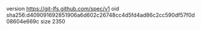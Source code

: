 version https://git-lfs.github.com/spec/v1
oid sha256:d409091692851906a6d602c26748cc4d5fd4ad86c2cc590df57f0d08604e669c
size 2350
